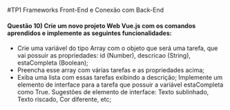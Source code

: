 #TP1 Frameworks Front-End e Conexão com Back-End

#### Questão 10) Crie um novo projeto Web Vue.js com os comandos aprendidos e implemente as seguintes funcionalidades:

- Crie uma variável do tipo Array com o objeto que será uma tarefa, que vai possuir as propriedades: id (Number), descricao (String), estaCompleta (Boolean);
- Preencha esse array com várias tarefas e as propriedades acima;
- Exiba uma lista com essas tarefas exibindo a descrição;
Implemente um elemento de interface para a tarefa que possuir a variável estaCompleta como True. Sugestões de elemento de interface: Texto sublinhado, Texto riscado, Cor diferente, etc;
